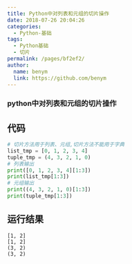 ```yaml
---
title: Python中对列表和元组的切片操作
date: 2018-07-26 20:04:26
categories: 
  - Python-基础
tags: 
  - Python基础
  - 切片
permalink: /pages/bf2ef2/
author: 
  name: benym
  link: https://github.com/benym
---
```


### python中对列表和元组的切片操作

## 代码

```python
# 切片方法用于列表、元组,切片方法不能用于字典
list_tmp = [0, 1, 2, 3, 4]
tuple_tmp = (4, 3, 2, 1, 0)
# 列表输出
print([0, 1, 2, 3, 4][1:3])
print(list_tmp[1:3])
# 元组输出
print((4, 3, 2, 1, 0)[1:3])
print(tuple_tmp[1:3])
```

## 运行结果

```
[1, 2]
[1, 2]
(3, 2)
(3, 2)
```


